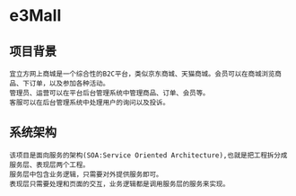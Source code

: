 # e3Mall
## 项目背景
    宜立方网上商城是一个综合性的B2C平台，类似京东商城、天猫商城。会员可以在商城浏览商品、下订单，以及参加各种活动。
    管理员、运营可以在平台后台管理系统中管理商品、订单、会员等。
    客服可以在后台管理系统中处理用户的询问以及投诉。
## 系统架构
    该项目是面向服务的架构(SOA:Service Oriented Architecture),也就是把工程拆分成服务层、表现层两个工程。
    服务层中包含业务逻辑，只需要对外提供服务即可。
    表现层只需要处理和页面的交互，业务逻辑都是调用服务层的服务来实现。
